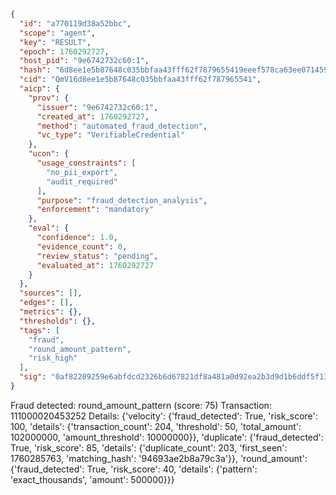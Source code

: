 ```json
{
  "id": "a770119d38a52bbc",
  "scope": "agent",
  "key": "RESULT",
  "epoch": 1760292727,
  "host_pid": "9e6742732c60:1",
  "hash": "6d8ee1e5b87648c035bbfaa43fff62f7879655419eeef578ca63ee07145931a3",
  "cid": "QmV16d8ee1e5b87648c035bbfaa43fff62f787965541",
  "aicp": {
    "prov": {
      "issuer": "9e6742732c60:1",
      "created_at": 1760292727,
      "method": "automated_fraud_detection",
      "vc_type": "VerifiableCredential"
    },
    "ucon": {
      "usage_constraints": [
        "no_pii_export",
        "audit_required"
      ],
      "purpose": "fraud_detection_analysis",
      "enforcement": "mandatory"
    },
    "eval": {
      "confidence": 1.0,
      "evidence_count": 0,
      "review_status": "pending",
      "evaluated_at": 1760292727
    }
  },
  "sources": [],
  "edges": [],
  "metrics": {},
  "thresholds": {},
  "tags": [
    "fraud",
    "round_amount_pattern",
    "risk_high"
  ],
  "sig": "0af82209259e6abfdcd2326b6d67821df8a481a0d92ea2b3d9d1b6ddf5f13c13"
}
```

Fraud detected: round_amount_pattern (score: 75)
Transaction: 111000020453252
Details: {'velocity': {'fraud_detected': True, 'risk_score': 100, 'details': {'transaction_count': 204, 'threshold': 50, 'total_amount': 102000000, 'amount_threshold': 10000000}}, 'duplicate': {'fraud_detected': True, 'risk_score': 85, 'details': {'duplicate_count': 203, 'first_seen': 1760285763, 'matching_hash': '94693ae2b8a79c3a'}}, 'round_amount': {'fraud_detected': True, 'risk_score': 40, 'details': {'pattern': 'exact_thousands', 'amount': 500000}}}
